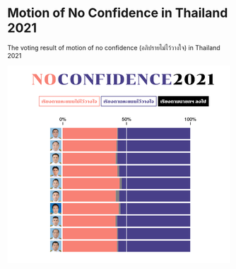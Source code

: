 # Motion of No Confidence in Thailand 2021

The voting result of motion of no confidence (อภิปรายไม่ไว้วางใจ) in Thailand 2021

![thumbnail](thumbnail.png)
